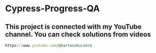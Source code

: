 # Cypress-Progress-QA

## This project is connected with my YouTube channel. You can check solutions from videos
```ruby 
https://www.youtube.com/@bartoszkuczera
```

